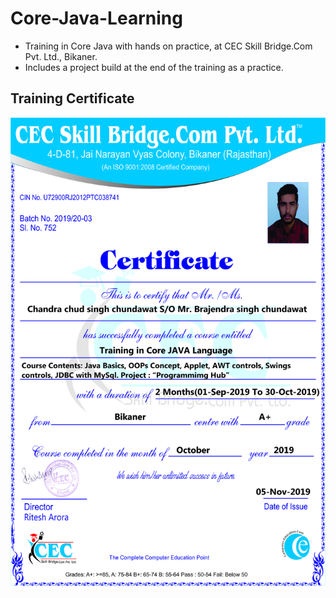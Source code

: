 # Core-Java-Learning
- Training in Core Java with hands on practice, at CEC Skill Bridge.Com Pvt. Ltd., Bikaner.
- Includes a project build at the end of the training as a practice.

## Training Certificate
![Training Certificate](Java_Certificate.jpg)
